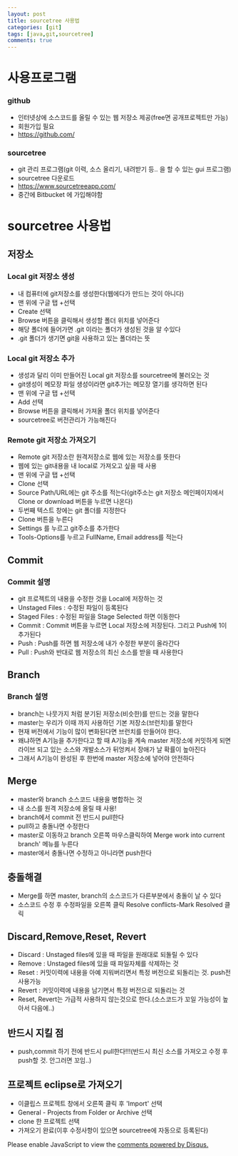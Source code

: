 ```yaml
---
layout: post
title: sourcetree 사용법
categories: [git]
tags: [java,git,sourcetree]
comments: true
---
```

# 사용프로그램
### github
- 인터넷상에 소스코드를 올릴 수 있는 웹 저장소 제공(free면 공개프로젝트만 가능)
- 회원가입 필요
- https://github.com/

### sourcetree
- git 관리 프로그램(git 이력, 소스 올리기, 내려받기 등.. 을 할 수 있는 gui 프로그램)
- sourcetree 다운로드
- https://www.sourcetreeapp.com/
- 중간에 Bitbucket 에 가입해야함

 # sourcetree 사용법
## 저장소
### Local git 저장소 생성
- 내 컴퓨터에 git저장소를 생성한다(웹에다가 만드는 것이 아니다)
- 맨 위에 구글 탭 +선택
- Create 선택
- Browse 버튼을 클릭해서 생성할 폴더 위치를 넣어준다 
- 해당 폴더에 들어가면 .git 이라는 폴더가 생성된 것을 알 수있다
- .git 폴더가 생기면 git을 사용하고 있는 폴더라는 뜻

### Local git 저장소 추가
- 생성과 달리 이미 만들어진 Local git 저장소를 sourcetree에 불러오는 것
- git생성이 메모장 파일 생성이라면 git추가는 메모장 열기를 생각하면 된다
- 맨 위에 구글 탭 +선택
- Add 선택
- Browse 버튼을 클릭해서 가져올 폴더 위치를 넣어준다 
- sourcetree로 버전관리가 가능해진다

### Remote git 저장소 가져오기
- Remote git 저장소란 원격저장소로 웹에 있는 저장소를 뜻한다
- 웹에 있는 git내용을 내 local로 가져오고 싶을 때 사용
- 맨 위에 구글 탭 +선택
- Clone 선택
- Source Path/URL에는 git 주소를 적는다(git주소는 git 저장소 메인페이지에서 Clone or download 버튼을 누르면 나온다)
- 두번째 텍스트 창에는 git 폴더를 지정한다
- Clone 버튼을 누른다
- Settings 를 누르고 git주소를 추가한다
- Tools-Options를 누르고 FullName, Email address를 적는다

## Commit
### Commit 설명
- git 프로젝트의 내용을 수정한 것을 Local에 저장하는 것
- Unstaged Files :  수정된 파일이 등록된다
- Staged Files : 수정된 파일을 Stage Selected 하면 이동한다
- Commit : Commit 버튼을 누르면 Local 저장소에 저장된다.  그리고 Push에 1이 추가된다
- Push : Push를 하면 웹 저장소에 내가 수정한 부분이 올라간다
- Pull : Push와 반대로 웹 저장소의 최신 소스를 받을 때 사용한다

## Branch
### Branch 설명
- branch는 나뭇가지 처럼 분기된 저장소(비슷한)를 만드는 것을 말한다
- master는 우리가 이때 까지 사용하던 기본 저장소(브런치)를 말한다
- 현재 버전에서 기능이 많이 변화된다면 브런치를 만들어야 한다.
- 왜냐하면 A기능을 추가한다고 할 때 A기능을 계속 master 저장소에 커밋하게 되면 라이브 되고 있는 소스와 개발소스가 뒤엉켜서 장애가 날 확률이 높아진다
- 그래서 A기능이 완성된 후 한번에 master 저장소에 넣어야 안전하다

## Merge
- master와 branch 소스코드 내용을 병합하는 것
- 내 소스를 원격 저장소에 올릴 때 사용!
- branch에서 commit 전 반드시 pull한다
- pull하고 충돌나면 수정한다
- master로 이동하고 branch 오른쪽 마우스클릭하여 Merge work into current branch' 메뉴를 누른다
- master에서 충돌나면 수정하고 아니라면 push한다

## 충돌해결
- Merge를 하면 master, branch의 소스코드가 다른부분에서 충돌이 날 수 있다
- 소스코드 수정 후 수정파일을 오른쪽 클릭 Resolve conflicts-Mark Resolved 클릭

## Discard,Remove,Reset, Revert
- Discard : Unstaged files에 있을 때 파일을 원래대로 되돌릴 수 있다
- Remove :  Unstaged files에 있을 때 파일자체를 삭제하는 것
- Reset : 커밋이력에 내용을 아예 지워버리면서 특정 버전으로 되돌리는 것. push전 사용가능
- Revert : 커밋이력에 내용을 남기면서 특정 버전으로 되돌리는 것
- Reset, Revert는 가급적 사용하지 않는것으로 한다.(소스코드가 꼬일 가능성이 높아서 다음에..) 

## 반드시 지킬 점
- push,commit 하기 전에 반드시 pull한다!!!(반드시 최신 소스를 가져오고 수정 후 push할 것. 안그러면 꼬임..)

## 프로젝트 eclipse로 가져오기
- 이클립스 프로젝트 창에서 오른쪽 클릭 후 'Import' 선택
- General - Projects from Folder or Archive 선택
- clone 한 프로젝트 선택
- 가져오기 완료(이후 수정사항이 있으면 sourcetree에 자동으로 등록된다)


<div id="disqus_thread"></div>
<script>

/**
*  RECOMMENDED CONFIGURATION VARIA*BLES: EDIT AND UNCOMMENT THE SECTION BELOW TO INSERT DYNAMIC VALUES FROM YOUR PLATFORM OR CMS.
*  LEARN WHY DEFINING THESE VARIABLES IS IMPORTANT: https://disqus.com/admin/universalcode/#configuration-variables*/
/*
var disqus_config = function () {
this.page.url = PAGE_URL;  // Replace PAGE_URL with your page's canonical URL variable
this.page.identifier = PAGE_IDENTIFIER; // Replace PAGE_IDENTIFIER with your page's unique identifier variable
};
*/
(function() { // DON'T EDIT BELOW THIS LINE
var d = document, s = d.createElement('script');
s.src = 'https://parkwonhui.disqus.com/embed.js';
s.setAttribute('data-timestamp', +new Date());
(d.head || d.body).appendChild(s);
})();
</script>
<noscript>Please enable JavaScript to view the <a href="https://disqus.com/?ref_noscript">comments powered by Disqus.</a></noscript>
                            